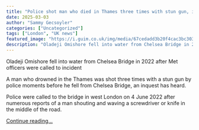 ```yaml
---
title: "Police shot man who died in Thames three times with stun gun, inquest hears"
date: 2025-03-03
author: "Sammy Gecsoyler"
categories: ["Uncategorized"]
tags: ["London", "UK news"]
featured_image: "https://i.guim.co.uk/img/media/67cedadd3b20f4cac3bc30371829cf9eed7451f7/0_1031_2810_1684/master/2810.jpg?width=140&quality=85&auto=format&fit=max&s=39d043113159f29bb5494c796801da7a"
description: "Oladeji Omishore fell into water from Chelsea Bridge in 2022 after Met officers were called to incidentA man who drowned in the Thames was shot three times with..."
---
```


Oladeji Omishore fell into water from Chelsea Bridge in 2022 after Met officers were called to incident

A man who drowned in the Thames was shot three times with a stun gun by police moments before he fell from Chelsea Bridge, an inquest has heard.

Police were called to the bridge in west London on 4 June 2022 after numerous reports of a man shouting and waving a screwdriver or knife in the middle of the road.

[Continue reading...](https://www.theguardian.com/uk-news/2025/mar/03/man-who-died-in-thames-in-2022-shot-by-police-with-stun-gun-inquest-hears-london)
